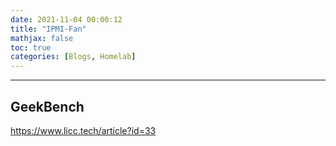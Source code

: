 ```yaml
---
date: 2021-11-04 00:00:12
title: "IPMI-Fan"
mathjax: false
toc: true
categories: [Blogs, Homelab]
---
```

***

<!-- more -->
## GeekBench
https://www.licc.tech/article?id=33